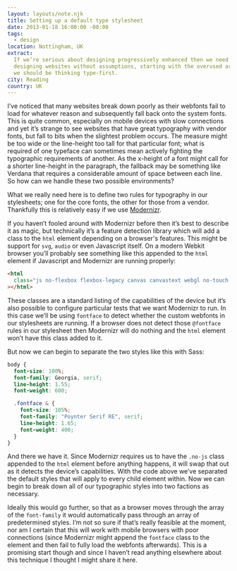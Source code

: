 ```yaml
---
layout: layouts/note.njk
title: Setting up a default type stylesheet
date: 2013-01-18 16:00:00 -08:00
tags:
  - design
location: Nottingham, UK
extract:
  If we’re serious about designing progressively enhanced then we need to start
  designing websites without assumptions, starting with the overused argument that
  we should be thinking type-first.
city: Reading
country: UK
---
```


I’ve noticed that many websites break down poorly as their webfonts fail to load for whatever reason and subsequently fall back onto the system fonts. This is quite common, especially on mobile devices with slow connections and yet it’s strange to see websites that have great typography with vendor fonts, but fall to bits when the slightest problem occurs. The measure might be too wide or the line-height too tall for that particular font; what is required of one typeface can sometimes mean actively fighting the typographic requirements of another. As the x-height of a font might call for a shorter line-height in the paragraph, the fallback may be something like Verdana that requires a considerable amount of space between each line. So how can we handle these two possible environments?

What we really need here is to define two rules for typography in our stylesheets; one for the core fonts, the other for those from a vendor. Thankfully this is relatively easy if we use [Modernizr](http://modernizr.com/).

If you haven’t fooled around with Modernizr before then it’s best to describe it as magic, but technically it’s a feature detection library which will add a class to the `html` element depending on a browser's features. This might be support for `svg`, `audio` or even Javascript itself. On a modern Webkit browser you’ll probably see something like this appended to the `html` element if Javascript and Modernizr are running properly:

```html
<html
  class="js no-flexbox flexbox-legacy canvas canvastext webgl no-touch geolocation postmessage websqldatabase indexeddb hashchange history draganddrop websockets rgba hsla multiplebgs backgroundsize borderimage borderradius boxshadow textshadow opacity cssanimations csscolumns cssgradients cssreflections csstransforms csstransforms3d csstransitions fontface generatedcontent video audio localstorage sessionstorage webworkers applicationcache svg inlinesvg smil svgclippaths"
></html>
```

These classes are a standard listing of the capabilities of the device but it’s also possible to configure particular tests that we want Modernizr to run. In this case we’ll be using `fontface` to detect whether the custom webfonts in our stylesheets are running. If a browser does not detect those `@fontface` rules in our stylesheet then Modernizr will do nothing and the `html` element won’t have this class added to it.

But now we can begin to separate the two styles like this with Sass:

```scss
body {
  font-size: 100%;
  font-family: Georgia, serif;
  line-height: 1.55;
  font-weight: 600;

  .fontface & {
    font-size: 105%;
    font-family: "Poynter Serif RE", serif;
    line-height: 1.65;
    font-weight: 400;
  }
}
```

And there we have it. Since Modernizr requires us to have the `.no-js` class appended to the `html` element before anything happens, it will swap that out as it detects the device’s capabilities. With the code above we’ve separated the default styles that will apply to every child element within. Now we can begin to break down all of our typographic styles into two factions as necessary.

Ideally this would go further, so that as a browser moves through the array of the `font-family` it would automatically pass through an array of predetermined styles. I’m not so sure if that’s really feasible at the moment, nor am I certain that this will work with mobile browsers with poor connections (since Modernizr might append the `fontface` class to the element and then fail to fully load the webfonts afterwards). This is a promising start though and since I haven’t read anything elsewhere about this technique I thought I might share it here.
